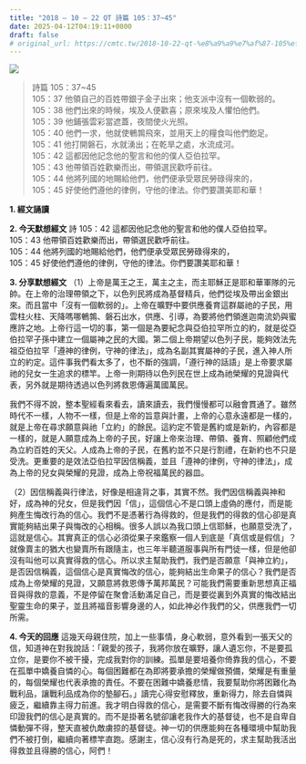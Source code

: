 ```yaml
---
title: "2018 – 10 – 22 QT 詩篇 105：37~45"
date: 2025-04-12T04:19:11+0800
draft: false
# original_url: https://cmtc.tw/2018-10-22-qt-%e8%a9%a9%e7%af%87-105%ef%bc%9a3745
---
```


![](/images/qt.jpg)
> 詩篇 105：37\~45  
> 105：37 他領自己的百姓帶銀子金子出來；他支派中沒有一個軟弱的。  
> 105：38 他們出來的時候，埃及人便歡喜；原來埃及人懼怕他們。  
> 105：39 他鋪張雲彩當遮蓋，夜間使火光照。  
> 105：40 他們一求，他就使鵪鶉飛來，並用天上的糧食叫他們飽足。  
> 105：41 他打開磐石，水就湧出；在乾旱之處，水流成河。  
> 105：42 這都因他記念他的聖言和他的僕人亞伯拉罕。  
> 105：43 他帶領百姓歡樂而出，帶領選民歡呼前往。  
> 105：44 他將列國的地賜給他們，他們便承受眾民勞碌得來的，  
> 105：45 好使他們遵他的律例，守他的律法。你們要讚美耶和華！

**1. 經文誦讀**

**2.  今天默想經文**
詩 105：42 這都因他記念他的聖言和他的僕人亞伯拉罕。  
105：43 他帶領百姓歡樂而出，帶領選民歡呼前往。  
105：44 他將列國的地賜給他們，他們便承受眾民勞碌得來的，  
105：45 好使他們遵他的律例，守他的律法。你們要讚美耶和華！

**3. 分享默想經文**
（1）上帝是萬王之王，萬主之主，而主耶穌正是耶和華軍隊的元帥。在上帝的治理帶領之下，以色列民將成為基督精兵，他們從埃及帶出金銀出來。而且當中「沒有一個軟弱的」。上帝在曠野中要供應養育這群屬祂的子民，用雲柱火柱、天降嗎哪鵪鶉、磐石出水，供應、引導，為要將他們領進迦南流奶與蜜應許之地。上帝行這一切的事，第一個是為要紀念與亞伯拉罕所立的約，就是從亞伯拉罕子孫中建立一個屬神之民的大國。第二個上帝期望以色列子民，能夠效法先祖亞伯拉罕「遵神的律例，守神的律法」，成為名副其實屬神的子民，進入神人所立的約定。這件事我們看太多了，也不斷的強調，「遵行神的話語」是上帝要求屬祂的兒女一生追求的標竿。上帝一則期待以色列民在世上成為祂榮耀的見證與代表，另外就是期待透過以色列將救恩傳遍萬國萬民。

我們不得不說，整本聖經看來看去，讀來讀去，我們慢慢都可以融會貫通了。雖然時代不一樣，人物不一樣，但是上帝的旨意與計畫，上帝的心意永遠都是一樣的，就是上帝在尋求願意與祂「立約」的餘民。這約定不管是舊約或是新約，內容都是一樣的，就是人願意成為上帝的子民，好讓上帝來治理、帶領、養育、照顧他們成為立約百姓的天父。人成為上帝的子民，在舊約並不只是行割禮，在新約也不只是受洗。更重要的是效法亞伯拉罕因信稱義，並且「遵神的律例，守神的律法」，成為上帝的兒女與榮耀的見證，成為上帝祝福萬民的器皿。

（2）因信稱義與行律法，好像是相違背之事，其實不然。我們因信稱義與神和好，成為神的兒女，但是我們因「信」，這個信心不是口頭上虛偽的應付，而是能夠產生悔改行為的信心。我們不是憑著行為得救的，但是我們的得救的信心卻是真實能夠結出果子與悔改的心相稱。很多人誤以為我口頭上信耶穌，也願意受洗了，這就是信心。其實真正的信心必須從果子來鑑察一個人到底是「真信或是假信」？就像賣主的猶大也變賣所有跟隨主，也三年半聽道服事與所有門徒一樣，但是他卻沒有叫他可以真實得救的信心。所以求主幫助我們，我們是否願意「與神立約」，是否因信稱義，這個信心是真實悔改的信心，能夠結出生命果子的信心？我們是否成為上帝榮耀的見證，又願意將救恩傳予萬邦萬民？可能我們需要重新思想真正福音與得救的意義，不是停留在聚會活動滿足自己，而是要從裏到外真實的悔改結出聖靈生命的果子，並且將福音影響身邊的人，如此神必作我們的父，供應我們一切所需。

**4. 今天的回應**
這幾天母親住院，加上一些事情，身心軟弱，意外看到一張天父的信，知道神在對我說話：「親愛的孩子，我將你放在曠野，讓人遺忘你，不是要孤立你，是要你不被干擾，完成我對你的訓練。孤單是要培養你倚靠我的信心，不要在孤單中嬌養自憐的心。每個困難都在為即將要承擔的榮耀做預備，榮耀是有重量的，每個榮耀也代表承擔的責任。不要在困難中嬌養悲情，我要幫助你將困難化為戰利品，讓戰利品成為你的墊腳石。」讀完心得安慰釋放，重新得力，除去自憐與疲乏，繼續靠主得力前進。我才明白得救的信心，是需要不斷有悔改得勝的行為來印證我們的信心是真實的。而不是掛著名號卻讓老我作大的基督徒，也不是自卑自憐動彈不得，整天直被仇敵虜掠的基督徒。神一切的供應能夠在各種環境中幫助我們不被打倒，繼續向著標竿直跑。感謝主，信心沒有行為是死的，求主幫助我活出得救並且得勝的信心，阿們！
